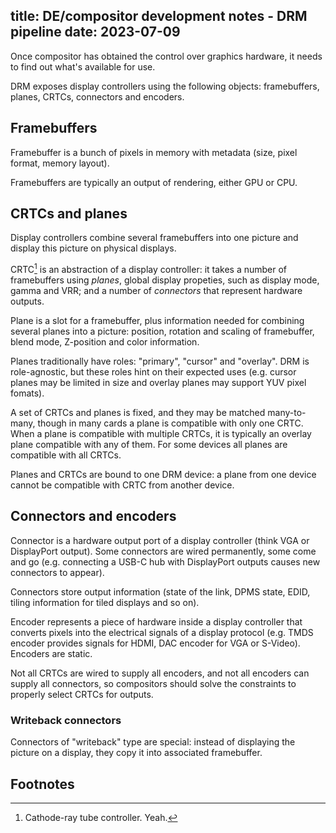 title: DE/compositor development notes - DRM pipeline
date: 2023-07-09
----
Once compositor has obtained the control over graphics hardware, it needs to find
out what's available for use.

DRM exposes display controllers using the following objects: framebuffers, planes, CRTCs, connectors and encoders.

## Framebuffers

Framebuffer is a bunch of pixels in memory with metadata (size, pixel format, memory layout).

Framebuffers are typically an output of rendering, either GPU or CPU.

## CRTCs and planes

Display controllers combine several framebuffers into one picture and display this picture
on physical displays.

CRTC[^crtc] is an abstraction of a display controller: it takes a number of framebuffers using
_planes_, global display propeties, such as display mode, gamma and VRR; and a number of
_connectors_ that represent hardware outputs.

Plane is a slot for a framebuffer, plus information needed for combining several planes into a
picture: position, rotation and scaling of framebuffer, blend mode, Z-position and color information.

Planes traditionally have roles: "primary", "cursor" and "overlay". DRM is role-agnostic, but
these roles hint on their expected uses (e.g. cursor planes may be limited in size and overlay
planes may support YUV pixel fomats).

A set of CRTCs and planes is fixed, and they may be matched many-to-many, though in many cards
a plane is compatible with only one CRTC. When a plane is compatible with multiple CRTCs, it
is typically an overlay plane compatible with any of them. For some devices all planes are
compatible with all CRTCs.

Planes and CRTCs are bound to one DRM device: a plane from one device cannot be compatible with
CRTC from another device.

## Connectors and encoders

Connector is a hardware output port of a display controller (think VGA or DisplayPort output).
Some connectors are wired permanently, some come and go (e.g. connecting a USB-C hub with
DisplayPort outputs causes new connectors to appear).

Connectors store output information (state of the link, DPMS state, EDID, tiling information
for tiled displays and so on).

Encoder represents a piece of hardware inside a display controller that converts pixels into
the electrical signals of a display protocol (e.g. TMDS encoder provides signals for HDMI,
DAC encoder for VGA or S-Video). Encoders are static.

Not all CRTCs are wired to supply all encoders, and not all encoders can supply all connectors,
so compositors should solve the constraints to properly select CRTCs for outputs.

### Writeback connectors

Connectors of "writeback" type are special: instead of displaying the picture on a display,
they copy it into associated framebuffer.

## Footnotes

[^crtc]:
	Cathode-ray tube controller. Yeah.
